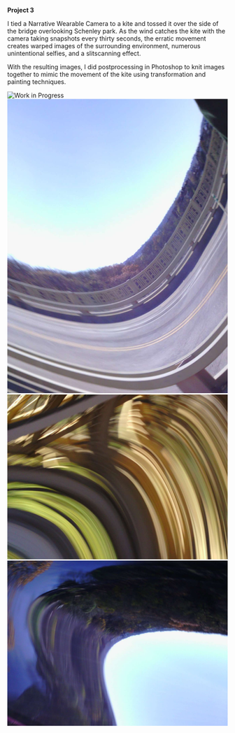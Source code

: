 **Project 3**

I tied a Narrative Wearable Camera to a kite and tossed it over the side of the bridge overlooking Schenley park. As the wind catches the kite with the camera taking snapshots every thirty seconds, the erratic movement creates warped images of the surrounding environment, numerous unintentional selfies, and a slitscanning effect. 

With the resulting images, I did postprocessing in Photoshop to knit images together to mimic the movement of the kite using transformation and painting techniques.


![Work in Progress](excap3.png)
![Photo2](NarrativeI.jpg)
![Photo3](NarrativeII.jpg)
![Photo4](NarrativeIII.jpg)


